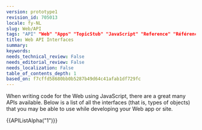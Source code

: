 ```yaml
---
version: prototype1
revision_id: 705013
locale: fy-NL
slug: Web/API
tags: "API" "Web" "Apps" "TopicStub" "JavaScript" "Reference" "Référence(2)"
title: Web API Interfaces
summary: 
keywords: 
needs_technical_review: False
needs_editorial_review: False
needs_localization: False
table_of_contents_depth: 1
based_on: f7cffd58680bb0b5287b49d64c41afab1df729fc
---
```

<p>When writing code for the Web using JavaScript, there are a great many APIs available. Below is a list of all the interfaces (that is, types of objects) that you may be able to use while developing your Web app or site.</p>
<div>
 {{APIListAlpha("1")}}</div>

